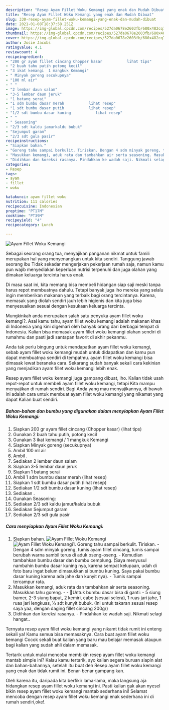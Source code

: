 ```yaml
---
description: "Resep Ayam Fillet Woku Kemangi yang enak dan Mudah Dibuat"
title: "Resep Ayam Fillet Woku Kemangi yang enak dan Mudah Dibuat"
slug: 330-resep-ayam-fillet-woku-kemangi-yang-enak-dan-mudah-dibuat
date: 2021-01-08T18:37:58.251Z
image: https://img-global.cpcdn.com/recipes/527da0678e2603fb/680x482cq70/ayam-fillet-woku-kemangi-foto-resep-utama.jpg
thumbnail: https://img-global.cpcdn.com/recipes/527da0678e2603fb/680x482cq70/ayam-fillet-woku-kemangi-foto-resep-utama.jpg
cover: https://img-global.cpcdn.com/recipes/527da0678e2603fb/680x482cq70/ayam-fillet-woku-kemangi-foto-resep-utama.jpg
author: Josie Jacobs
ratingvalue: 4.1
reviewcount: 4
recipeingredient:
- "200 gr ayam fillet cincang Chopper kasar           lihat tips"
- "2 buah tahu putih potong kecil"
- "3 ikat kemangi  1 mangkuk Kemangi"
- " Minyak goreng secukupnya"
- "100 ml air"
- " "
- "2 lembar daun salam"
- "3-5 lembar daun jeruk"
- "1 batang serai"
- "1 sdm bumbu dasar merah           lihat resep"
- "1 sdt bumbu dasar putih           lihat resep"
- "1/2 sdt bumbu dasar kuning           lihat resep"
- " "
- " Seasoning"
- "2/3 sdt kaldu jamurkaldu bubuk"
- "Sejumput garam"
- "2/3 sdt gula pasir"
recipeinstructions:
- "Siapkan bahan."
- "Goreng tahu sampai berkulit. Tiriskan. Dengan 4 sdm minyak goreng, tumis ayam fillet cincang, tumis sampai berubah warna sambil terus di aduk oseng-oseng. Kemudian tambahkan bumbu dasar dan bumbu cemplung. (Saya menyusul nambahin bumbu dasar kuning nya, karena sempat kelupaan, udah di foto baru ingat belum dimasukkan si bumbu kuning. Saya pakai bumbu dasar kuning karena ada jahe dan kunyit nya). Tumis sampai tercampur rata."
- "Masukkan kemangi, aduk rata dan tambahkan air serta seasoning. Masukkan tahu goreng.  🌺Untuk bumbu dasar bisa di ganti: 5 siung bamer, 2-3 siung baput, 2 kemiri, cabe (sesuai selera), 1 ruas jari jahe, 1 ruas jari lengkuas, ⅓ sdt kunyit bubuk. (Ini untuk takaran sesuai resep saya yaa, dengan daging fillet cincang 200gr)"
- "Didihkan dan koreksi rasanya. Pindahkan ke wadah saji. Nikmati selagi hangat.."
categories:
- Resep
tags:
- ayam
- fillet
- woku

katakunci: ayam fillet woku 
nutrition: 111 calories
recipecuisine: Indonesian
preptime: "PT17M"
cooktime: "PT39M"
recipeyield: "4"
recipecategory: Lunch

---
```



![Ayam Fillet Woku Kemangi](https://img-global.cpcdn.com/recipes/527da0678e2603fb/680x482cq70/ayam-fillet-woku-kemangi-foto-resep-utama.jpg)

Sebagai seorang orang tua, menyajikan panganan nikmat untuk famili merupakan hal yang menyenangkan untuk kita sendiri. Tanggung jawab seorang ibu Tidak sekadar mengerjakan pekerjaan rumah saja, namun kamu pun wajib menyediakan keperluan nutrisi terpenuhi dan juga olahan yang dimakan keluarga tercinta harus enak.

Di masa  saat ini, kita memang bisa membeli hidangan siap saji meski tanpa harus repot membuatnya dahulu. Tetapi banyak juga lho mereka yang selalu ingin memberikan makanan yang terbaik bagi orang tercintanya. Karena, memasak yang diolah sendiri jauh lebih higienis dan kita juga bisa menyesuaikan sesuai dengan kesukaan keluarga tercinta. 



Mungkinkah anda merupakan salah satu penyuka ayam fillet woku kemangi?. Asal kamu tahu, ayam fillet woku kemangi adalah makanan khas di Indonesia yang kini digemari oleh banyak orang dari berbagai tempat di Indonesia. Kalian bisa memasak ayam fillet woku kemangi olahan sendiri di rumahmu dan pasti jadi santapan favorit di akhir pekanmu.

Anda tak perlu bingung untuk mendapatkan ayam fillet woku kemangi, sebab ayam fillet woku kemangi mudah untuk didapatkan dan kamu pun dapat membuatnya sendiri di tempatmu. ayam fillet woku kemangi bisa dimasak lewat beraneka cara. Sekarang sudah banyak sekali cara kekinian yang menjadikan ayam fillet woku kemangi lebih enak.

Resep ayam fillet woku kemangi juga gampang dibuat, lho. Kalian tidak usah repot-repot untuk membeli ayam fillet woku kemangi, tetapi Kita mampu menyajikan di rumah sendiri. Bagi Anda yang mau menyajikannya, di bawah ini adalah cara untuk membuat ayam fillet woku kemangi yang nikamat yang dapat Kalian buat sendiri.

<!--inarticleads1-->

##### Bahan-bahan dan bumbu yang digunakan dalam menyiapkan Ayam Fillet Woku Kemangi:

1. Siapkan 200 gr ayam fillet cincang (Chopper kasar)           (lihat tips)
1. Gunakan 2 buah tahu putih, potong kecil
1. Gunakan 3 ikat kemangi / 1 mangkuk Kemangi
1. Siapkan  Minyak goreng (secukupnya)
1. Ambil 100 ml air
1. Ambil  .
1. Sediakan 2 lembar daun salam
1. Siapkan 3-5 lembar daun jeruk
1. Siapkan 1 batang serai
1. Ambil 1 sdm bumbu dasar merah           (lihat resep)
1. Siapkan 1 sdt bumbu dasar putih           (lihat resep)
1. Sediakan 1/2 sdt bumbu dasar kuning           (lihat resep)
1. Sediakan  .
1. Gunakan  Seasoning:
1. Sediakan 2/3 sdt kaldu jamur/kaldu bubuk
1. Sediakan Sejumput garam
1. Sediakan 2/3 sdt gula pasir




<!--inarticleads2-->

##### Cara menyiapkan Ayam Fillet Woku Kemangi:

1. Siapkan bahan.
<img src="https://img-global.cpcdn.com/steps/0b587ab145e8333a/160x128cq70/ayam-fillet-woku-kemangi-langkah-memasak-1-foto.jpg" alt="Ayam Fillet Woku Kemangi"><img src="https://img-global.cpcdn.com/steps/f68416337d470206/160x128cq70/ayam-fillet-woku-kemangi-langkah-memasak-1-foto.jpg" alt="Ayam Fillet Woku Kemangi">1. Goreng tahu sampai berkulit. Tiriskan. - Dengan 4 sdm minyak goreng, tumis ayam fillet cincang, tumis sampai berubah warna sambil terus di aduk oseng-oseng. - Kemudian tambahkan bumbu dasar dan bumbu cemplung. (Saya menyusul nambahin bumbu dasar kuning nya, karena sempat kelupaan, udah di foto baru ingat belum dimasukkan si bumbu kuning. Saya pakai bumbu dasar kuning karena ada jahe dan kunyit nya). - Tumis sampai tercampur rata.
1. Masukkan kemangi, aduk rata dan tambahkan air serta seasoning. Masukkan tahu goreng. -  - 🌺Untuk bumbu dasar bisa di ganti: - 5 siung bamer, 2-3 siung baput, 2 kemiri, cabe (sesuai selera), 1 ruas jari jahe, 1 ruas jari lengkuas, ⅓ sdt kunyit bubuk. (Ini untuk takaran sesuai resep saya yaa, dengan daging fillet cincang 200gr)
1. Didihkan dan koreksi rasanya. - Pindahkan ke wadah saji. Nikmati selagi hangat..




Ternyata resep ayam fillet woku kemangi yang nikamt tidak rumit ini enteng sekali ya! Kamu semua bisa memasaknya. Cara buat ayam fillet woku kemangi Cocok sekali buat kalian yang baru mau belajar memasak ataupun bagi kalian yang sudah ahli dalam memasak.

Tertarik untuk mulai mencoba membikin resep ayam fillet woku kemangi mantab simple ini? Kalau kamu tertarik, ayo kalian segera buruan siapin alat dan bahan-bahannya, setelah itu buat deh Resep ayam fillet woku kemangi yang enak dan tidak rumit ini. Benar-benar gampang kan. 

Oleh karena itu, daripada kita berfikir lama-lama, maka langsung aja hidangkan resep ayam fillet woku kemangi ini. Pasti kalian gak akan nyesel bikin resep ayam fillet woku kemangi mantab sederhana ini! Selamat mencoba dengan resep ayam fillet woku kemangi enak sederhana ini di rumah sendiri,oke!.

